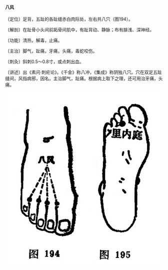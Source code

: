 #### 八风

〔定位〕足背，五趾的各趾缝赤白肉际处，左右共八穴（图194）。

〔解剖〕在趾骨小头间前跖骨间肌中，有趾背动、静脉；布有腓浅、深神经。

〔功能〕清热，解毒，止痛。

〔主治〕脚气，趾痛，牙痛，头痛，毒蛇咬伤。

〔刺灸〕斜刺0.5～0.8寸，或点刺出血。

〔讲述〕出《素问·刺疟论》。《千金》称八冲，《集成》称阴独八穴。穴在双足五趾缝间，风指病邪，因名。主治脚气，趾痛。根据病上取下之理，还可用治牙痛，头痛。

![](./img/图194、195.jpg)
